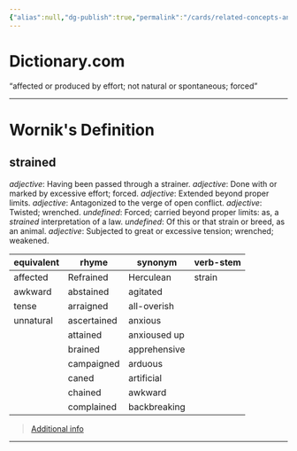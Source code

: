 ```yaml
---
{"alias":null,"dg-publish":true,"permalink":"/cards/related-concepts-and-theories/strained/","dgPassFrontmatter":true,"noteIcon":"1","created":"2023-05-10T18:35:10.436+02:00","updated":"2023-05-10T18:36:35.833+02:00"}
---
```


# Dictionary.com 
“affected or produced by effort; not natural or spontaneous; forced”

---
# Wornik's Definition
## strained
*adjective*: Having been passed through a strainer.
*adjective*: Done with or marked by excessive effort; forced.
*adjective*: Extended beyond proper limits.
*adjective*: Antagonized to the verge of open conflict.
*adjective*: Twisted; wrenched.
*undefined*: Forced; carried beyond proper limits: as, a <em>strained</em> interpretation of a law.
*undefined*: Of this or that strain or breed, as an animal.
*adjective*: Subjected to great or excessive tension; wrenched; weakened.

| equivalent |rhyme |synonym |verb-stem |
| --- | --- | --- | --- |
| affected | Refrained | Herculean | strain |
| awkward | abstained | agitated |  |
| tense | arraigned | all-overish |  |
| unnatural | ascertained | anxious |  |
|  | attained | anxioused up |  |
|  | brained | apprehensive |  |
|  | campaigned | arduous |  |
|  | caned | artificial |  |
|  | chained | awkward |  |
|  | complained | backbreaking |  |

> [Additional info](https://www.wordnik.com/words/strained)
---